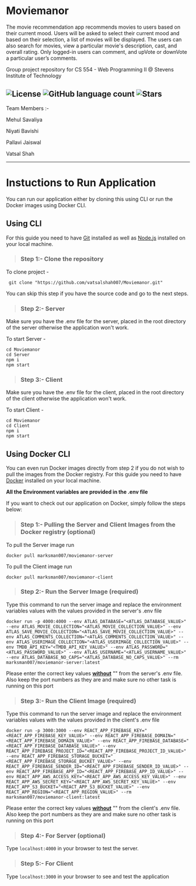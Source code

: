# Moviemanor

The movie recommendation app recommends movies to users based on their current mood. Users will be asked to select their current mood and based on their selection, a list of movies will be displayed. The users can also search for movies, view a particular movie's description, cast, and overall rating. Only logged-in users can comment, and upVote or downVote a particular user’s comments.  

Group project repository for CS 554 - Web Programming II @ Stevens Institute of Technology

![License](https://img.shields.io/github/license/vatsalshah007/Moviemanor)
![GitHub language count](https://img.shields.io/github/languages/count/vatsalshah007/Moviemanor)
![Stars](https://img.shields.io/github/stars/vatsalshah007/Moviemanor)
---
Team Members :-

  Mehul Savaliya
  
  Niyati Bavishi
  
  Pallavi Jaiswal
  
  Vatsal Shah

---
# Instuctions to Run Application

You can run our application either by cloning this using CLI or run the Docker images using Docker CLI.

## Using CLI

For this guide you need to have [Git](https://git-scm.com/downloads) installed as well as [Node.js](https://nodejs.dev/download) installed on your local machine. 

> ### Step 1:- Clone the repository
To clone project -
```
 git clone "https://github.com/vatsalshah007/Moviemanor.git"
```
You can skip this step if you have the source code and go to the next steps.

> ### Step 2:- Server

  Make sure you have the .env file for the server, placed in the root directory of the server otherwise the application won't work.
  
  To start Server -
 ```
 cd Moviemanor
 cd Server
 npm i
 npm start
```

> ### Step 3:- Client

  Make sure you have the .env file for the client, placed in the root directory of the client otherwise the application won't work.
  
  To start Client -
 ```
 cd Moviemanor
 cd Client
 npm i
 npm start
```  

## Using Docker CLI

You can even run Docker images directly from step 2 if you do not wish to pull the images from the Docker registry. For this guide you need to have [Docker](https://docs.docker.com/get-docker/) installed on your local machine. 

**All the Environment variables are provided in the .env file**

If you want to check out our application on Docker, simply follow the steps below:

> ### Step 1:- Pulling the Server and Client Images from the Docker registry (optional)
To pull the Server image run
```
docker pull marksman007/moviemanor-server
```

To pull the Client image run 
```
docker pull marksman007/moviemanor-client
```

> ### Step 2:- Run the Server Image (required)
Type this command to run the server image and replace the environment variables values with the values provided in the server's .env file

```
docker run -p 4000:4000 --env ATLAS_DATABASE="<ATLAS_DATABASE_VALUE>" --env ATLAS_MOVIE_COLLECTION="<ATLAS_MOVIE_COLLECTION_VALUE>" --env ATLAS_SAVE_MOVIE_COLLECTION="<ATLAS_SAVE_MOVIE_COLLECTION_VALUE>" --env ATLAS_COMMENTS_COLLECTION="<ATLAS_COMMENTS_COLLECTION_VALUE>" --env ATLAS_USERIMAGE_COLLECTION="<ATLAS_USERIMAGE_COLLECTION_VALUE>" --env TMDB_API_KEY="<TMDB_API_KEY_VALUE>" --env ATLAS_PASSWORD="<ATLAS_PASSWORD_VALUE>" --env ATLAS_USERNAME="<ATLAS_USERNAME_VALUE>" --env ATLAS_DATABASE_NO_CAPS="<ATLAS_DATABASE_NO_CAPS_VALUE>" --rm marksman007/moviemanor-server:latest
```
Please enter the correct key values <ins>**without**</ins> "" from the server's .env file. Also keep the port numbers as they are and make sure no other task is running on this port

> ### Step 3:- Run the Client Image (required)
Type this command to run the server image and replace the environment variables values with the values provided in the client's .env file

```
docker run -p 3000:3000 --env REACT_APP_FIREBASE_KEY="<REACT_APP_FIREBASE_KEY_VALUE>" --env REACT_APP_FIREBASE_DOMAIN="<REACT_APP_FIREBASE_DOMAIN_VALUE>" --env REACT_APP_FIREBASE_DATABASE="<REACT_APP_FIREBASE_DATABASE_VALUE>" --env REACT_APP_FIREBASE_PROJECT_ID="<REACT_APP_FIREBASE_PROJECT_ID_VALUE>" --env REACT_APP_FIREBASE_STORAGE_BUCKET="<REACT_APP_FIREBASE_STORAGE_BUCKET_VALUE>" --env REACT_APP_FIREBASE_SENDER_ID="<REACT_APP_FIREBASE_SENDER_ID_VALUE>" --env REACT_APP_FIREBASE_APP_ID="<REACT_APP_FIREBASE_APP_ID_VALUE>" --env REACT_APP_AWS_ACCESS_KEY="<REACT_APP_AWS_ACCESS_KEY_VALUE>" --env REACT_APP_AWS_SECRET_KEY="<REACT_APP_AWS_SECRET_KEY_VALUE>" --env REACT_APP_S3_BUCKET="<REACT_APP_S3_BUCKET_VALUE>" --env REACT_APP_REGION="<REACT_APP_REGION_VALUE>" --rm marksman007/moviemanor-client:latest
```
Please enter the correct key values <ins>**without**</ins> "" from the client's .env file. Also keep the port numbers as they are and make sure no other task is running on this port

> ### Step 4:- For Server (optional)
Type `localhost:4000` in your browser to test the server.

> ### Step 5:- For Client
Type `localhost:3000` in your browser to see and test the application
